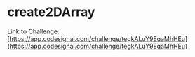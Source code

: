 # create2DArray

Link to Challenge: [https://app.codesignal.com/challenge/tegkALuY9EqaMhHEu](https://app.codesignal.com/challenge/tegkALuY9EqaMhHEu)
